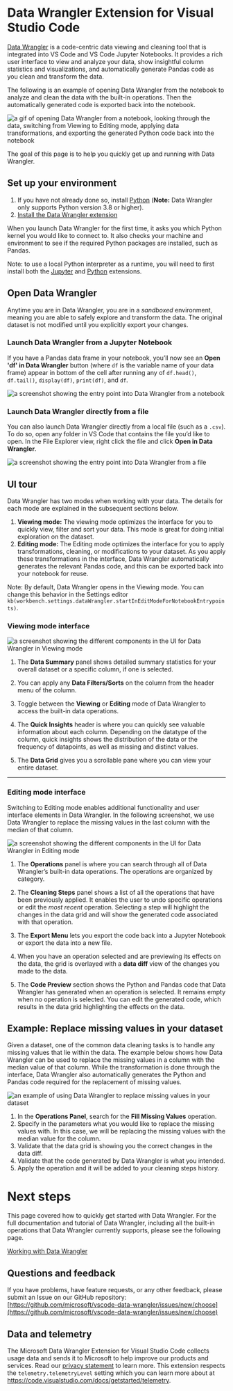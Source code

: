 # Data Wrangler Extension for Visual Studio Code

[Data Wrangler](https://marketplace.visualstudio.com/items?itemName=ms-toolsai.datawrangler)
is a code-centric data viewing and cleaning tool that is integrated into VS Code
and VS Code Jupyter Notebooks. It provides a rich user interface to view and
analyze your data, show insightful column statistics and visualizations, and
automatically generate Pandas code as you clean and transform the data.

The following is an example of opening Data Wrangler from the notebook to
analyze and clean the data with the built-in operations. Then the automatically
generated code is exported back into the notebook.

![a gif of opening Data Wrangler from a notebook, looking through the data, switching from Viewing to Editing mode, applying data transformations, and exporting the generated Python code back into the notebook](https://github.com/microsoft/vscode-docs/assets/15910920/1a6d8fd1-6454-4289-b8c4-fe84050ae981)

The goal of this page is to help you quickly get up and running with Data
Wrangler.

## Set up your environment

1. If you have not already done so, install
   [Python](https://www.python.org/downloads/) (**Note:** Data Wrangler only
   supports Python version 3.8 or higher).
2. <a class="install-extension-btn" href="vscode:extension/ms-toolsai.datawrangler">Install
   the Data Wrangler extension</a>

When you launch Data Wrangler for the first time, it asks you which Python
kernel you would like to connect to. It also checks your machine and environment
to see if the required Python packages are installed, such as Pandas.

Note: to use a local Python interpreter as a runtime, you will need to first
install both the
[Jupyter](https://marketplace.visualstudio.com/items?itemName=ms-toolsai.jupyter)
and
[Python](https://marketplace.visualstudio.com/items?itemName=ms-python.python)
extensions.

## Open Data Wrangler

Anytime you are in Data Wrangler, you are in a _sandboxed_ environment, meaning
you are able to safely explore and transform the data. The original dataset is
not modified until you explicitly export your changes.

### Launch Data Wrangler from a Jupyter Notebook

If you have a Pandas data frame in your notebook, you’ll now see an **Open 'df'
in Data Wrangler** button (where `df` is the variable name of your data frame)
appear in bottom of the cell after running any of `df.head()`, `df.tail()`,
`display(df)`, `print(df)`, and `df`.

![a screenshot showing the entry point into Data Wrangler from a notebook](https://github.com/microsoft/vscode-docs/assets/15910920/3d971723-d57a-4dd6-8bb9-6200777b3573)

### Launch Data Wrangler directly from a file

You can also launch Data Wrangler directly from a local file (such as a `.csv`).
To do so, open any folder in VS Code that contains the file you’d like to open.
In the File Explorer view, right click the file and click **Open in Data
Wrangler**.

![a screenshot showing the entry point into Data Wrangler from a file](https://github.com/microsoft/vscode-docs/assets/15910920/517e1e29-ba45-4e24-87fb-adb53a6207f1)

## UI tour

Data Wrangler has two modes when working with your data. The details for each
mode are explained in the subsequent sections below.

1. **Viewing mode:** The viewing mode optimizes the interface for you to quickly
   view, filter and sort your data. This mode is great for doing initial
   exploration on the dataset.
2. **Editing mode:** The Editing mode optimizes the interface for you to apply
   transformations, cleaning, or modifications to your dataset. As you apply
   these transformations in the interface, Data Wrangler automatically generates
   the relevant Pandas code, and this can be exported back into your notebook
   for reuse.

Note: By default, Data Wrangler opens in the Viewing mode. You can change this
behavior in the Settings editor
`kb(workbench.settings.dataWrangler.startInEditModeForNotebookEntrypoints)`.

### Viewing mode interface

![a screenshot showing the different components in the UI for Data Wrangler in Viewing mode](https://github.com/microsoft/vscode-docs/assets/15910920/16d7d4d9-63e8-459f-9b7c-5bb1908b245d)

1. The **Data Summary** panel shows detailed summary statistics for your overall
   dataset or a specific column, if one is selected.

2. You can apply any **Data Filters/Sorts** on the column from the header menu
   of the column.

3. Toggle between the **Viewing** or **Editing** mode of Data Wrangler to access
   the built-in data operations.

4. The **Quick Insights** header is where you can quickly see valuable
   information about each column. Depending on the datatype of the column, quick
   insights shows the distribution of the data or the frequency of datapoints,
   as well as missing and distinct values.

5. The **Data Grid** gives you a scrollable pane where you can view your entire
   dataset.

---

### Editing mode interface

Switching to Editing mode enables additional functionality and user interface
elements in Data Wrangler. In the following screenshot, we use Data Wrangler to
replace the missing values in the last column with the median of that column.

![a screenshot showing the different components in the UI for Data Wrangler in Editing mode](https://github.com/microsoft/vscode-docs/assets/15910920/8ec458aa-556d-4f03-beda-c86898d97112)

1. The **Operations** panel is where you can search through all of Data
   Wrangler’s built-in data operations. The operations are organized by
   category.

2. The **Cleaning Steps** panel shows a list of all the operations that have
   been previously applied. It enables the user to undo specific operations or
   edit the _most recent_ operation. Selecting a step will highlight the changes
   in the data grid and will show the generated code associated with that
   operation.

3. The **Export Menu** lets you export the code back into a Jupyter Notebook or
   export the data into a new file.

4. When you have an operation selected and are previewing its effects on the
   data, the grid is overlayed with a **data diff** view of the changes you made
   to the data.

5. The **Code Preview** section shows the Python and Pandas code that Data
   Wrangler has generated when an operation is selected. It remains empty when
   no operation is selected. You can edit the generated code, which results in
   the data grid highlighting the effects on the data.

## Example: Replace missing values in your dataset

Given a dataset, one of the common data cleaning tasks is to handle any missing
values that lie within the data. The example below shows how Data Wrangler can
be used to replace the missing values in a column with the median value of that
column. While the transformation is done through the interface, Data Wrangler
also automatically generates the Python and Pandas code required for the
replacement of missing values.

![an example of using Data Wrangler to replace missing values in your dataset](https://github.com/microsoft/vscode-docs/assets/15910920/2235a291-e26f-4741-b5fc-bd570c8f66d1)

1. In the **Operations Panel**, search for the **Fill Missing Values**
   operation.
2. Specify in the parameters what you would like to replace the missing values
   with. In this case, we will be replacing the missing values with the median
   value for the column.
3. Validate that the data grid is showing you the correct changes in the data
   diff.
4. Validate that the code generated by Data Wrangler is what you intended.
5. Apply the operation and it will be added to your cleaning steps history.

# Next steps

This page covered how to quickly get started with Data Wrangler. For the full
documentation and tutorial of Data Wrangler, including all the built-in
operations that Data Wrangler currently supports, please see the following page.

[Working with Data Wrangler](https://code.visualstudio.com/docs/datascience/data-wrangler)

## Questions and feedback

If you have problems, have feature requests, or any other feedback, please
submit an Issue on our GitHub repository:
[https://github.com/microsoft/vscode-data-wrangler/issues/new/choose](https://github.com/microsoft/vscode-data-wrangler/issues/new/choose)

## Data and telemetry

The Microsoft Data Wrangler Extension for Visual Studio Code collects usage data
and sends it to Microsoft to help improve our products and services. Read our
[privacy statement](https://go.microsoft.com/fwlink/?LinkId=521839) to learn
more. This extension respects the `telemetry.telemetryLevel` setting which you
can learn more about at https://code.visualstudio.com/docs/getstarted/telemetry.
